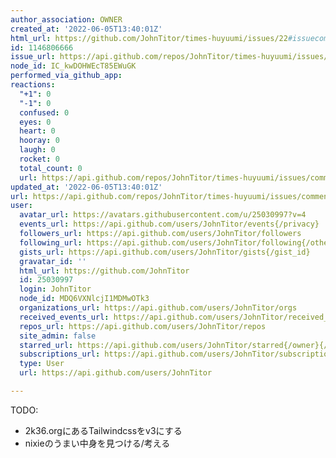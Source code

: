 ```yaml
---
author_association: OWNER
created_at: '2022-06-05T13:40:01Z'
html_url: https://github.com/JohnTitor/times-huyuumi/issues/22#issuecomment-1146806666
id: 1146806666
issue_url: https://api.github.com/repos/JohnTitor/times-huyuumi/issues/22
node_id: IC_kwDOHWEcT85EWuGK
performed_via_github_app: 
reactions:
  "+1": 0
  "-1": 0
  confused: 0
  eyes: 0
  heart: 0
  hooray: 0
  laugh: 0
  rocket: 0
  total_count: 0
  url: https://api.github.com/repos/JohnTitor/times-huyuumi/issues/comments/1146806666/reactions
updated_at: '2022-06-05T13:40:01Z'
url: https://api.github.com/repos/JohnTitor/times-huyuumi/issues/comments/1146806666
user:
  avatar_url: https://avatars.githubusercontent.com/u/25030997?v=4
  events_url: https://api.github.com/users/JohnTitor/events{/privacy}
  followers_url: https://api.github.com/users/JohnTitor/followers
  following_url: https://api.github.com/users/JohnTitor/following{/other_user}
  gists_url: https://api.github.com/users/JohnTitor/gists{/gist_id}
  gravatar_id: ''
  html_url: https://github.com/JohnTitor
  id: 25030997
  login: JohnTitor
  node_id: MDQ6VXNlcjI1MDMwOTk3
  organizations_url: https://api.github.com/users/JohnTitor/orgs
  received_events_url: https://api.github.com/users/JohnTitor/received_events
  repos_url: https://api.github.com/users/JohnTitor/repos
  site_admin: false
  starred_url: https://api.github.com/users/JohnTitor/starred{/owner}{/repo}
  subscriptions_url: https://api.github.com/users/JohnTitor/subscriptions
  type: User
  url: https://api.github.com/users/JohnTitor

---
```

TODO:
- 2k36.orgにあるTailwindcssをv3にする
- nixieのうまい中身を見つける/考える